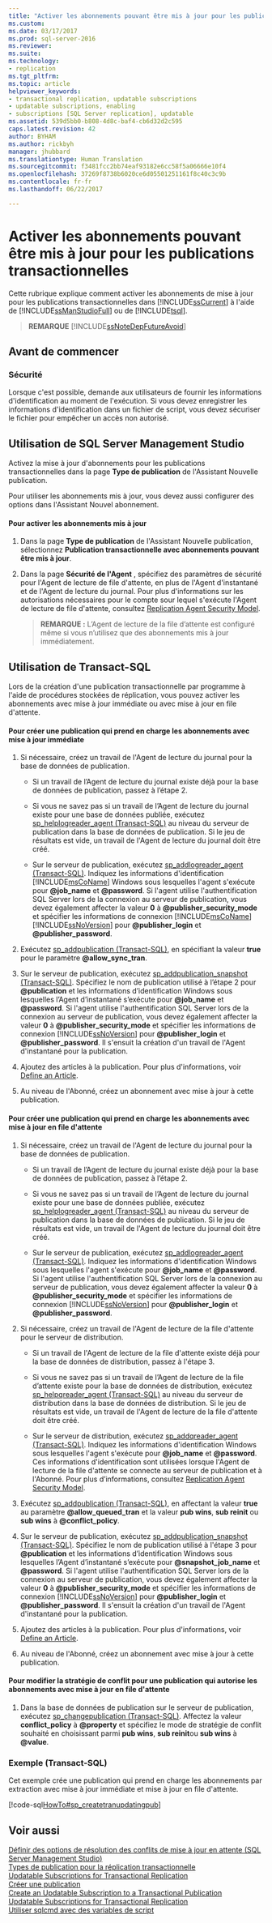 ```yaml
---
title: "Activer les abonnements pouvant être mis à jour pour les publications transactionnelles | Microsoft Docs"
ms.custom: 
ms.date: 03/17/2017
ms.prod: sql-server-2016
ms.reviewer: 
ms.suite: 
ms.technology:
- replication
ms.tgt_pltfrm: 
ms.topic: article
helpviewer_keywords:
- transactional replication, updatable subscriptions
- updatable subscriptions, enabling
- subscriptions [SQL Server replication], updatable
ms.assetid: 539d5bb0-b808-4d8c-baf4-cb6d32d2c595
caps.latest.revision: 42
author: BYHAM
ms.author: rickbyh
manager: jhubbard
ms.translationtype: Human Translation
ms.sourcegitcommit: f3481fcc2bb74eaf93182e6cc58f5a06666e10f4
ms.openlocfilehash: 37269f8738b6020ce6d05501251161f8c40c3c9b
ms.contentlocale: fr-fr
ms.lasthandoff: 06/22/2017

---
```

# <a name="enable-updating-subscriptions-for-transactional-publications"></a>Activer les abonnements pouvant être mis à jour pour les publications transactionnelles
  Cette rubrique explique comment activer les abonnements de mise à jour pour les publications transactionnelles dans [!INCLUDE[ssCurrent](../../../includes/sscurrent-md.md)] à l'aide de [!INCLUDE[ssManStudioFull](../../../includes/ssmanstudiofull-md.md)] ou de [!INCLUDE[tsql](../../../includes/tsql-md.md)].  
  
> **REMARQUE** [!INCLUDE[ssNoteDepFutureAvoid](../../../includes/ssnotedepfutureavoid-md.md)]  
  

##  <a name="BeforeYouBegin"></a> Avant de commencer  
  
###  <a name="Security"></a> Sécurité  
 Lorsque c'est possible, demande aux utilisateurs de fournir les informations d'identification au moment de l'exécution. Si vous devez enregistrer les informations d'identification dans un fichier de script, vous devez sécuriser le fichier pour empêcher un accès non autorisé.  
  
##  <a name="SSMSProcedure"></a> Utilisation de SQL Server Management Studio  
 Activez la mise à jour d'abonnements pour les publications transactionnelles dans la page **Type de publication** de l'Assistant Nouvelle publication.  
  
 Pour utiliser les abonnements mis à jour, vous devez aussi configurer des options dans l'Assistant Nouvel abonnement.  
  
#### <a name="to-enable-updating-subscriptions"></a>Pour activer les abonnements mis à jour  
  
1.  Dans la page **Type de publication** de l'Assistant Nouvelle publication, sélectionnez **Publication transactionnelle avec abonnements pouvant être mis à jour**.  
  
2.  Dans la page **Sécurité de l'Agent** , spécifiez des paramètres de sécurité pour l'Agent de lecture de file d'attente, en plus de l'Agent d'instantané et de l'Agent de lecture du journal. Pour plus d'informations sur les autorisations nécessaires pour le compte sour lequel s'exécute l'Agent de lecture de file d'attente, consultez [Replication Agent Security Model](../../../relational-databases/replication/security/replication-agent-security-model.md).  
  
    > **REMARQUE :** L’Agent de lecture de la file d’attente est configuré même si vous n’utilisez que des abonnements mis à jour immédiatement.  
  
##  <a name="TsqlProcedure"></a> Utilisation de Transact-SQL  
 Lors de la création d'une publication transactionnelle par programme à l'aide de procédures stockées de réplication, vous pouvez activer les abonnements avec mise à jour immédiate ou avec mise à jour en file d'attente.  
  
#### <a name="to-create-a-publication-that-supports-immediate-updating-subscriptions"></a>Pour créer une publication qui prend en charge les abonnements avec mise à jour immédiate  
  
1.  Si nécessaire, créez un travail de l'Agent de lecture du journal pour la base de données de publication.  
  
    -   Si un travail de l’Agent de lecture du journal existe déjà pour la base de données de publication, passez à l’étape 2.  
  
    -   Si vous ne savez pas si un travail de l’Agent de lecture du journal existe pour une base de données publiée, exécutez [sp_helplogreader_agent &#40;Transact-SQL&#41;](../../../relational-databases/system-stored-procedures/sp-helplogreader-agent-transact-sql.md) au niveau du serveur de publication dans la base de données de publication. Si le jeu de résultats est vide, un travail de l'Agent de lecture du journal doit être créé.  
  
    -   Sur le serveur de publication, exécutez [sp_addlogreader_agent &#40;Transact-SQL&#41;](../../../relational-databases/system-stored-procedures/sp-addlogreader-agent-transact-sql.md). Indiquez les informations d'identification [!INCLUDE[msCoName](../../../includes/msconame-md.md)] Windows sous lesquelles l'agent s'exécute pour **@job_name** et **@password**. Si l'agent utilise l'authentification SQL Server lors de la connexion au serveur de publication, vous devez également affecter la valeur **0** à **@publisher_security_mode** et spécifier les informations de connexion [!INCLUDE[msCoName](../../../includes/msconame-md.md)] [!INCLUDE[ssNoVersion](../../../includes/ssnoversion-md.md)] pour **@publisher_login** et **@publisher_password**.  
  
2.  Exécutez [sp_addpublication &#40;Transact-SQL&#41;](../../../relational-databases/system-stored-procedures/sp-addpublication-transact-sql.md), en spécifiant la valeur **true** pour le paramètre **@allow_sync_tran**.  
  
3.  Sur le serveur de publication, exécutez [sp_addpublication_snapshot &#40;Transact-SQL&#41;](../../../relational-databases/system-stored-procedures/sp-addpublication-snapshot-transact-sql.md). Spécifiez le nom de publication utilisé à l’étape 2 pour **@publication** et les informations d’identification Windows sous lesquelles l’Agent d’instantané s’exécute pour **@job_name** et **@password**. Si l'agent utilise l'authentification SQL Server lors de la connexion au serveur de publication, vous devez également affecter la valeur **0** à **@publisher_security_mode** et spécifier les informations de connexion [!INCLUDE[ssNoVersion](../../../includes/ssnoversion-md.md)] pour **@publisher_login** et **@publisher_password**. Il s'ensuit la création d'un travail de l'Agent d'instantané pour la publication.  
  
4.  Ajoutez des articles à la publication. Pour plus d'informations, voir [Define an Article](../../../relational-databases/replication/publish/define-an-article.md).  
  
5.  Au niveau de l'Abonné, créez un abonnement avec mise à jour à cette publication.   
  
#### <a name="to-create-a-publication-that-supports-queued-updating-subscriptions"></a>Pour créer une publication qui prend en charge les abonnements avec mise à jour en file d'attente  
  
1.  Si nécessaire, créez un travail de l'Agent de lecture du journal pour la base de données de publication.  
  
    -   Si un travail de l’Agent de lecture du journal existe déjà pour la base de données de publication, passez à l’étape 2.  
  
    -   Si vous ne savez pas si un travail de l’Agent de lecture du journal existe pour une base de données publiée, exécutez [sp_helplogreader_agent &#40;Transact-SQL&#41;](../../../relational-databases/system-stored-procedures/sp-helplogreader-agent-transact-sql.md) au niveau du serveur de publication dans la base de données de publication. Si le jeu de résultats est vide, un travail de l'Agent de lecture du journal doit être créé.  
  
    -   Sur le serveur de publication, exécutez [sp_addlogreader_agent &#40;Transact-SQL&#41;](../../../relational-databases/system-stored-procedures/sp-addlogreader-agent-transact-sql.md). Indiquez les informations d'identification Windows sous lesquelles l'agent s'exécute pour **@job_name** et **@password**. Si l'agent utilise l'authentification SQL Server lors de la connexion au serveur de publication, vous devez également affecter la valeur **0** à **@publisher_security_mode** et spécifier les informations de connexion [!INCLUDE[ssNoVersion](../../../includes/ssnoversion-md.md)] pour **@publisher_login** et **@publisher_password**.  
  
2.  Si nécessaire, créez un travail de l'Agent de lecture de la file d'attente pour le serveur de distribution.  
  
    -   Si un travail de l'Agent de lecture de la file d'attente existe déjà pour la base de données de distribution, passez à l'étape 3.  
  
    -   Si vous ne savez pas si un travail de l’Agent de lecture de la file d’attente existe pour la base de données de distribution, exécutez [sp_helpqreader_agent &#40;Transact-SQL&#41;](../../../relational-databases/system-stored-procedures/sp-helpqreader-agent-transact-sql.md) au niveau du serveur de distribution dans la base de données de distribution. Si le jeu de résultats est vide, un travail de l'Agent de lecture de la file d'attente doit être créé.  
  
    -   Sur le serveur de distribution, exécutez [sp_addqreader_agent &#40;Transact-SQL&#41;](../../../relational-databases/system-stored-procedures/sp-addqreader-agent-transact-sql.md). Indiquez les informations d'identification Windows sous lesquelles l'agent s'exécute pour **@job_name** et **@password**. Ces informations d'identification sont utilisées lorsque l'Agent de lecture de la file d'attente se connecte au serveur de publication et à l'Abonné. Pour plus d’informations, consultez [Replication Agent Security Model](../../../relational-databases/replication/security/replication-agent-security-model.md).  
  
3.  Exécutez [sp_addpublication &#40;Transact-SQL&#41;](../../../relational-databases/system-stored-procedures/sp-addpublication-transact-sql.md), en affectant la valeur **true** au paramètre **@allow_queued_tran** et la valeur **pub wins**, **sub reinit** ou **sub wins** à **@conflict_policy**.  
  
4.  Sur le serveur de publication, exécutez [sp_addpublication_snapshot (Transact-SQL)](../../../relational-databases/system-stored-procedures/sp-addpublication-snapshot-transact-sql.md). Spécifiez le nom de publication utilisé à l'étape 3 pour **@publication** et les informations d’identification Windows sous lesquelles l’Agent d’instantané s’exécute pour **@snapshot_job_name** et **@password**. Si l'agent utilise l'authentification SQL Server lors de la connexion au serveur de publication, vous devez également affecter la valeur **0** à **@publisher_security_mode** et spécifier les informations de connexion [!INCLUDE[ssNoVersion](../../../includes/ssnoversion-md.md)] pour **@publisher_login** et **@publisher_password**. Il s'ensuit la création d'un travail de l'Agent d'instantané pour la publication.  
  
5.  Ajoutez des articles à la publication. Pour plus d'informations, voir [Define an Article](../../../relational-databases/replication/publish/define-an-article.md).  
  
6.  Au niveau de l'Abonné, créez un abonnement avec mise à jour à cette publication.  
  
#### <a name="to-change-the-conflict-policy-for-a-publication-that-allows-queued-updating-subscriptions"></a>Pour modifier la stratégie de conflit pour une publication qui autorise les abonnements avec mise à jour en file d'attente  
  
1.  Dans la base de données de publication sur le serveur de publication, exécutez [sp_changepublication &#40;Transact-SQL&#41;](../../../relational-databases/system-stored-procedures/sp-changepublication-transact-sql.md). Affectez la valeur **conflict_policy** à **@property** et spécifiez le mode de stratégie de conflit souhaité en choisissant parmi **pub wins**, **sub reinit**ou **sub wins** à **@value**.  
  
###  <a name="TsqlExample"></a> Exemple (Transact-SQL)  
 Cet exemple crée une publication qui prend en charge les abonnements par extraction avec mise à jour immédiate et mise à jour en file d'attente.  
  
 [!code-sql[HowTo#sp_createtranupdatingpub](../../../relational-databases/replication/codesnippet/tsql/enable-updating-subscrip_1.sql)]  
  
## <a name="see-also"></a>Voir aussi  
 [Définir des options de résolution des conflits de mise à jour en attente &#40;SQL Server Management Studio&#41;](../../../relational-databases/replication/publish/set-queued-updating-conflict-resolution-options-sql-server-management-studio.md)   
 [Types de publication pour la réplication transactionnelle](../../../relational-databases/replication/transactional/publication-types-for-transactional-replication.md)   
 [Updatable Subscriptions for Transactional Replication](../../../relational-databases/replication/transactional/updatable-subscriptions-for-transactional-replication.md)   
 [Créer une publication](../../../relational-databases/replication/publish/create-a-publication.md)   
 [Create an Updatable Subscription to a Transactional Publication](https://msdn.microsoft.com/library/mt740635.aspx)   
 [Updatable Subscriptions for Transactional Replication](../../../relational-databases/replication/transactional/updatable-subscriptions-for-transactional-replication.md)   
 [Utiliser sqlcmd avec des variables de script](../../../relational-databases/scripting/sqlcmd-use-with-scripting-variables.md)  
  
  
